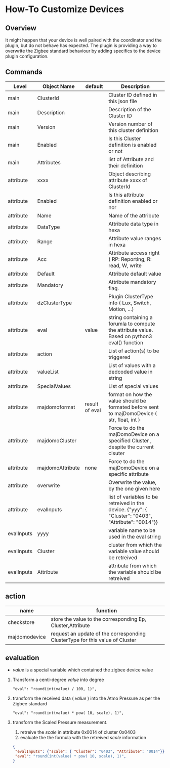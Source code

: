 # How-To Customize Devices

## Overview

It might happen that your device is well paired with the coordinator and the plugin, but do not behave has expected.
The plugin is providing a way to overwrite the Zigbee standard behaviour by adding specifics to the device plugin configuration.

## Commands

| Level     | Object Name   | default | Description |
| -----     | -----------   | ------- | ----------- |
| main      | ClusterId     |         |  Cluster ID defined in this json file |
| main      | Description   |         |  Description of the Cluster ID |
| main      | Version       |         |  Version number of this cluster definition |
| main      | Enabled       |         |  Is this Cluster definition is enabled or not |
| main      | Attributes    |         |  list of Attribute and their definition |
| attribute | xxxx          |         |  Object describing attribute xxxx of ClusterId |
| attribute | Enabled       |         |  Is this attribute definition enabled or nor |
| attribute | Name          |         |  Name of the attribute |
| attribute | DataType      |         |  Attribute data type in hexa |
| attribute | Range         |         |  Attribute value ranges in hexa |
| attribute | Acc           |         |  Attribute access right ( RP: Reporting, R: read, W, write |
| attribute | Default       |         |  Attribute default value |
| attribute | Mandatory     |         |  Attribute mandatory flag. |
| attribute | dzClusterType |         |  Plugin ClusterType info ( Lux, Switch, Motion, ...) |
| attribute | eval          |  value  |  string containing a forumla to compute the attribute value. Based on python3 eval() function|
| attribute | action        |         |  List of action(s) to be triggered
| attribute | valueList     |         |  List of values with a dedcoded value in string |
| attribute | SpecialValues |         |  List of special values |
| attribute | majdomoformat |  result of eval |  format on how the value should be formated before sent to majDomoDevice ( str, float, int ) |
| attribute | majdomoCluster |        |  Force to do the majDomoDevice on a specified Cluster , despite the current clsuter |
| attribute | majdomoAttribute | none |  Force to do the majDomoDevice on a specific attribute |
| attribute | overwrite     |         |  Overwrite the value, by the one given here |
| attribute | evalInputs    |         |  list of variables to be retreived in the device.  {"yyy": { "Cluster": "0403", "Attribute": "0014"}} |
| evalInputs | yyyy         |         |  variable name to be used in the eval string |
| evalInputs | Cluster      |         |  cluster from which the variable value should be retreived |
| evalInputs | Attribute    |         |  attribute from which the variable should be retreived |

## __action__

| name          | function |
| ----          | -------- |
| checkstore    | store the value to the corresponding Ep, Cluster,Attribute |
| majdomodevice | request an update of the corresponding ClusterType for this value of Cluster|

## evaluation

* _value_ is a special variable which contained the zigbee device value

1. Transform a centi-degree _value_ into degree

    ``` "eval": "round(int(value) / 100, 1)", ```

2. transform the received data ( _value_ ) into the Atmo Pressure as per the Zigbee standard

    ``` "eval": "round(int(value) * pow( 10, scale), 1)", ```

3. transform the Scaled Pressure measurement.

   1. retreive the _scale_ in attribute 0x0014 of cluster 0x0403
   2. evaluate the the formula with the retreived _scale_ information

    ```json
    {
     "evalInputs": {"scale": { "Cluster": "0403", "Attribute": "0014"}},
     "eval": "round(int(value) * pow( 10, scale), 1)",
    }
     ```
